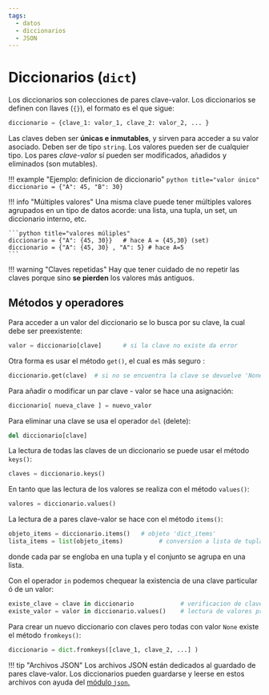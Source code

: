 ```yaml
---
tags:
  - datos
  - diccionarios
  - JSON
---
```


# Diccionarios (`dict`)

Los diccionarios son colecciones de pares clave-valor.
Los diccionarios se definen con llaves (`{}`),
el formato es el que sigue:
```python title="Formato diccionario"
diccionario = {clave_1: valor_1, clave_2: valor_2, ... }
```

Las claves deben ser **únicas e inmutables**, y sirven para acceder a su valor asociado. Deben ser de tipo `string`. Los valores pueden ser de cualquier tipo. Los pares *clave-valor* sí pueden ser modificados, añadidos y eliminados (son mutables).

!!! example "Ejemplo: definicion de diccionario"
    ```python title="valor único"
    diccionario = {"A": 45, "B": 30}
    ```

!!! info "Múltiples valores"
    Una misma clave puede tener múltiples valores agrupados en un tipo de datos acorde: una lista, una tupla, un set, un diccionario interno, etc.

    ```python title="valores múliples"
    diccionario = {"A": {45, 30}}   # hace A = {45,30} (set)
    diccionario = {"A": {45, 30} , "A": 5} # hace A=5 
    ```

!!! warning "Claves repetidas" 
    Hay que tener cuidado de no repetir las claves porque sino **se pierden** los valores más antiguos.

## Métodos y operadores

Para acceder a un valor del diccionario se lo busca por su clave, la cual debe ser preexistente:
```python
valor = diccionario[clave]      # si la clave no existe da error
```
Otra forma es usar el método `get()`, el cual es más seguro : 
```python
diccionario.get(clave)  # si no se encuentra la clave se devuelve 'None'
```

Para añadir o modificar un par clave - valor se hace una asignación:
```python
diccionario[ nueva_clave ] = nuevo_valor
```
Para eliminar una clave se usa el operador `del` (delete):
```python
del diccionario[clave]
```

La lectura de todas las claves de un diccionario se puede usar el método `keys()`:
```python
claves = diccionario.keys()
```
En tanto que las lectura de los valores se realiza con el método `values()`:
```python
valores = diccionario.values()
```

La lectura de a pares clave-valor se hace con el método `items()`:
```python
objeto_items = diccionario.items()   # objeto 'dict_items'
lista_items = list(objeto_items)          # conversion a lista de tuplas clave-valor
```
donde cada par se engloba en una tupla y el conjunto se agrupa en una lista.

Con el operador `in` podemos chequear la existencia de una clave particular ó de un valor:
```python
existe_clave = clave in diccionario             # verificacion de clave directa
existe_valor = valor in diccionario.values()    # lectura de valores previa
```

Para crear un nuevo diccionario con claves pero todas con valor `None` existe el método `fromkeys()`:
```python
diccionario = dict.fromkeys([clave_1, clave_2, ...] ) 
```



!!! tip "Archivos JSON"
    Los archivos JSON están dedicados al guardado de pares clave-valor.
    Los diccionarios pueden guardarse y leerse
    en estos archivos con ayuda del 
    [módulo `json`.](../archivos/json.md)
